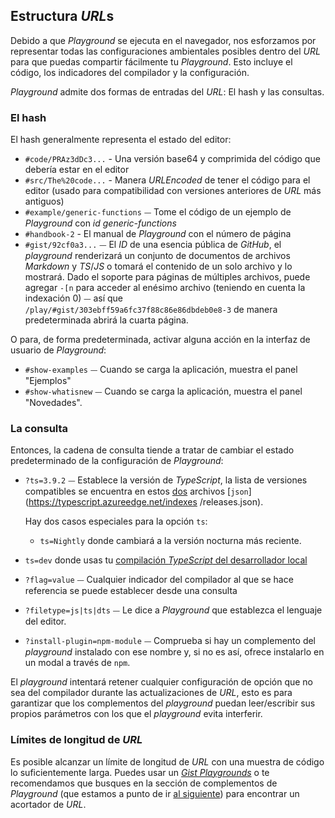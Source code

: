 ## Estructura *URL*s

Debido a que *Playground* se ejecuta en el navegador, nos esforzamos por representar todas las configuraciones ambientales posibles dentro del *URL* para que puedas compartir fácilmente tu *Playground*. Esto incluye el código, los indicadores del compilador y la configuración.

*Playground* admite dos formas de entradas del *URL*: El hash y las consultas.

### El hash

El hash generalmente representa el estado del editor:

- `#code/PRAz3dDc3...` - Una versión base64 y comprimida del código que debería estar en el editor
- `#src/The%20code...` - Manera *URLEncoded* de tener el código para el editor (usado para compatibilidad con versiones anteriores de *URL* más antiguos)
- `#example/generic-functions` ⏤ Tome el código de un ejemplo de *Playground* con *id generic-functions*
- `#handbook-2` - El manual de *Playground* con el número de página
- `#gist/92cf0a3...` ⏤ El *ID* de una esencia pública de *GitHub*, el *playground* renderizará un conjunto de documentos de archivos *Markdown* y *TS*/*JS* o tomará el contenido de un solo archivo y lo mostrará. Dado el soporte para páginas de múltiples archivos, puede agregar `-[n` para acceder al enésimo archivo (teniendo en cuenta la indexación 0) ⏤ así que `/play/#gist/303ebff59a6fc37f88c86e86dbdeb0e8-3` de manera predeterminada abrirá la cuarta página.

O para, de forma predeterminada, activar alguna acción en la interfaz de usuario de *Playground*:

- `#show-examples` ⏤ Cuando se carga la aplicación, muestra el panel "Ejemplos"
- `#show-whatisnew` ⏤ Cuando se carga la aplicación, muestra el panel "Novedades".

### La consulta

Entonces, la cadena de consulta tiende a tratar de cambiar el estado predeterminado de la configuración de *Playground*:

- `?ts=3.9.2` ⏤ Establece la versión de *TypeScript*, la lista de versiones compatibles se encuentra en estos [dos](https://typescript.azureedge.net/indexes/pre-releases.json) archivos [`json`](https://typescript.azureedge.net/indexes /releases.json).

  Hay dos casos especiales para la opción `ts`:

  - `ts=Nightly` donde cambiará a la versión nocturna más reciente.

- `ts=dev` donde usas tu [compilación *TypeScript* del desarrollador local](https://github.com/microsoft/TypeScript/blob/main/scripts/createPlaygroundBuild.js)

- `?flag=value` ⏤ Cualquier indicador del compilador al que se hace referencia se puede establecer desde una consulta
- `?filetype=js|ts|dts` ⏤ Le dice a *Playground* que establezca el lenguaje del editor.
- `?install-plugin=npm-module` ⏤ Comprueba si hay un complemento del *playground* instalado con ese nombre y, si no es así, ofrece instalarlo en un modal a través de `npm`.

El *playground* intentará retener cualquier configuración de opción que no sea del compilador durante las actualizaciones de *URL*, esto es para garantizar que los complementos del *playground* puedan leer/escribir sus propios parámetros con los que el *playground* evita interferir.

### Límites de longitud de *URL*

Es posible alcanzar un límite de longitud de *URL* con una muestra de código lo suficientemente larga. Puedes usar un [*Gist Playgrounds*](/play#handbook-15) o te recomendamos que busques en la sección de complementos de *Playground* (que estamos a punto de ir [al siguiente](<](/play# handbook-11)>)) para encontrar un acortador de *URL*.
